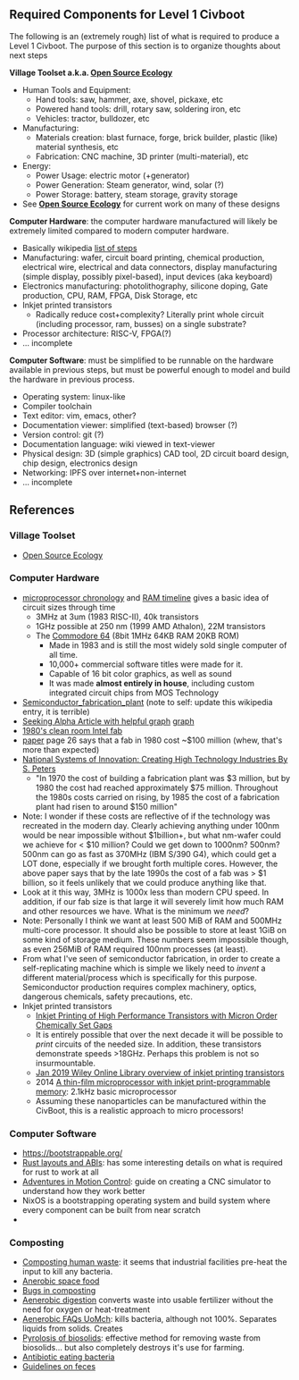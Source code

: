 
## Required Components for Level 1 Civboot

The following is an (extremely rough) list of what is required to produce a
Level 1 Civboot. The purpose of this section is to organize thoughts about next
steps

**Village Toolset a.k.a. [Open Source
Ecology](https://www.opensourceecology.org/gvcs/)**



*   Human Tools and Equipment: 
    *   Hand tools: saw, hammer, axe, shovel, pickaxe, etc
    *   Powered hand tools: drill, rotary saw, soldering iron, etc
    *   Vehicles: tractor, bulldozer, etc
*   Manufacturing:
    *   Materials creation: blast furnace, forge, brick builder, plastic (like) material synthesis, etc 
    *   Fabrication: CNC machine, 3D printer (multi-material), etc
*   Energy:
    *   Power Usage: electric motor (+generator)
    *   Power Generation: Steam generator, wind, solar (?)
    *   Power Storage: battery, steam storage, gravity storage
*   See **[Open Source Ecology](https://www.opensourceecology.org/gvcs/)** for current work on many of these designs

**Computer Hardware**: the computer hardware manufactured will likely be extremely limited compared to modern computer hardware.



*   Basically wikipedia [list of steps](https://en.wikipedia.org/wiki/Semiconductor_device_fabrication#List_of_steps)
*   Manufacturing: wafer, circuit board printing, chemical production, electrical wire, electrical and data connectors, display manufacturing (simple display, possibly pixel-based), input devices (aka keyboard)
*   Electronics manufacturing: photolithography, silicone doping, Gate production, CPU, RAM, FPGA, Disk Storage, etc
*   Inkjet printed transistors
    *   Radically reduce cost+complexity? Literally print whole circuit (including processor, ram, busses) on a single substrate?
*   Processor architecture: RISC-V, FPGA(?)
*   ... incomplete

**Computer Software**: must be simplified to be runnable on the hardware available in previous steps, but must be powerful enough to model and build the hardware in previous process.



*   Operating system: linux-like
*   Compiler toolchain
*   Text editor: vim, emacs, other?
*   Documentation viewer: simplified (text-based) browser (?)
*   Version control: git (?)
*   Documentation language: wiki viewed in text-viewer
*   Physical design: 3D (simple graphics) CAD tool, 2D circuit board design, chip design, electronics design
*   Networking: IPFS over internet+non-internet
*   ... incomplete


## References


### Village Toolset
*   [Open Source Ecology](https://www.opensourceecology.org/gvcs/)


### Computer Hardware



*   [microprocessor chronology](https://en.wikipedia.org/wiki/Microprocessor_chronology) and [RAM timeline](https://en.wikipedia.org/wiki/Random-access_memory#Timeline) gives a basic idea of circuit sizes through time
    *   3MHz at 3um (1983 RISC-II), 40k transistors
    *   1GHz possible at 250 nm (1999 AMD Athalon), 22M transistors
    *   The [Commodore 64](https://en.wikipedia.org/wiki/Commodore_64) (8bit 1MHz 64KB RAM 20KB ROM) 
        *   Made in 1983 and is still the most widely sold single computer of all time. 
        *   10,000+ commercial software titles were made for it.
        *   Capable of 16 bit color graphics, as well as sound
        *   It was made **almost entirely in house**, including custom
            integrated circuit chips from MOS Technology
* [Semiconductor_fabrication_plant](https://en.wikipedia.org/wiki/Semiconductor_fabrication_plant)
    (note to self: update this wikipedia entry, it is terrible)
 * [Seeking Alpha Article with helpful graph](https://seekingalpha.com/article/3518016-dissecting-complex-semiconductor-industry-where-is-heading-over-next-5-years)
   [graph](https://static.seekingalpha.com/uploads/2015/9/15027822_14424109464539_rId9.png)
 * [1980's clean room Intel fab](https://www.chiphistory.org/128-an-intel-wafer-fab-cleanroom-circa-1980)
 * [paper](https://www.princeton.edu/~ota/disk1/1993/9315/931505.PDF) page
   26 says that a fab in 1980 cost ~$100 million (whew, that's more than
   expected)
 * [National Systems of Innovation: Creating High Technology Industries By S. Peters](https://books.google.com/books?id=LJ59DAAAQBAJ&pg=PA80&lpg=PA80&dq=1980+semiconductor+fabrication+plant+cost&source=bl&ots=6nKKg7t0MC&sig=ACfU3U0CBhs9zsxoKKFe6c3AXCBHjtCLfg&hl=en&sa=X&ved=2ahUKEwjvqO_1jO3lAhXW7Z4KHRoACr44ChDoATADegQICRAB#v=onepage&q=1980%20semiconductor%20fabrication%20plant%20cost&f=false)
   *   "In 1970 the cost of building a fabrication plant was $3 million,
       but by 1980 the cost had reached approximately $75 million.
       Throughout the 1980s costs carried on rising, by 1985 the cost of a
       fabrication plant had risen to around $150 million"
 * Note: I wonder if these costs are reflective of if the technology was
   recreated in the modern day. Clearly achieving anything under 100nm
   would be near impossible without $1billion+, but what nm-wafer could we
   achieve for < $10 million? Could we get down to 1000nm? 500nm? 500nm can
   go as fast as 370MHz (IBM S/390 G4), which could get a LOT done,
   especially if we brought forth multiple cores. However, the above paper
   says that by the late 1990s the cost of a fab was > $1 billion, so it
   feels unlikely that we could produce anything like that.
 * Look at it this way, 3MHz is 1000x less than modern CPU speed. In
   addition, if our fab size is that large it will severely limit how much
   RAM and other resources we have. What is the minimum we _need_?
 * Note: Personally I think we want at least 500 MiB of RAM and 500MHz
   multi-core processor. It should also be possible to store at least 1GiB
   on some kind of storage medium. These numbers seem impossible though,
   as even 256MiB of RAM required 100nm processes (at least).
* From what I've seen of semiconductor fabrication, in order to create a
  self-replicating machine which is simple we likely need to _invent_ a
  different material/process which is specifically for this purpose.
  Semiconductor production requires complex machinery, optics, dangerous
  chemicals, safety precautions, etc.
* Inkjet printed transistors
    *   [Inkjet Printing of High Performance Transistors with Micron Order Chemically Set Gaps](https://www.nature.com/articles/s41598-017-01391-2)
    *   It is entirely possible that over the next decade it will be possible to _print_ circuits of the needed size. In addition, these transistors demonstrate speeds >18GHz. Perhaps this problem is not so insurmountable.
    *   [Jan 2019 Wiley Online Library overview of inkjet printing transistors](https://onlinelibrary.wiley.com/doi/full/10.1002/advs.201801445)
    *   2014 [A thin-film microprocessor with inkjet print-programmable memory](https://www.nature.com/articles/srep07398): 2.1kHz basic microprocessor
    *   Assuming these nanoparticles can be manufactured within the CivBoot, this is a realistic approach to micro processors!


### Computer Software
*   https://bootstrappable.org/
*   [Rust layouts and ABIs](https://gankra.github.io/blah/rust-layouts-and-abis/): has some interesting details on what is required for rust to work at all
*   [Adventures in Motion Control](http://adventures.michaelfbryan.com/posts/announcing-adventures-in-motion-control/): guide on creating a CNC simulator to understand how they work better
*   NixOS is a bootstrapping operating system and build system where every component can be built from near scratch
*   

### Composting
*   [Composting human waste][Composting human waste]: it seems that industrial
    facilities pre-heat the input to kill any bacteria.
*   [Anerobic space food][Anerobic space food]
*   [Bugs in composting](http://compost.css.cornell.edu/invertebrates.html)
*   [Aenerobic digestion][Aenerobic digestion] converts waste into usable
    fertilizer without the need for oxygen or heat-treatment
*   [Aenerobic FAQs UoMch][Aenerobic FAQs UoMch]: kills bacteria, although not
    100%. Separates liquids from solids. Creates 
*   [Pyrolosis of biosolids][Pyrolosis of biosolids]: effective method for
    removing waste from biosolids... but also completely destroys it's use for
    farming.
*   [Antibiotic eating bacteria][Antibiotic eating bacteria]
*   [Guidelines on feces][Guidelines on feces]

[BBVA Open Mind]: https://www.bbvaopenmind.com/en/about-us/
[Composting human waste]: https://www.gardeningknowhow.com/composting/ingredients/composting-human-waste.htm#:~:text=Composting%20human%20waste%20is%20risky,humanure%20systems%20are%20rarely%20approved.
[Anerobic space food]: https://www.independent.co.uk/news/science/astronauts-food-human-waste-marmite-iss-international-space-station-nasa-a8179451.html
[Aenerobic digestion]: https://www.epa.gov/agstar/how-does-anaerobic-digestion-work
[Aenerobic FAQs UoMch]: https://www.michigan.gov/documents/anaerobic_digester_FAQs_2005_137431_7.pdf
[Methanotroph]: https://en.wikipedia.org/wiki/Methanotroph
[Pyrolosis of biosolids]: https://www.sciencedirect.com/science/article/pii/S0956053X18303313
[Antibiotic eating bacteria]: https://medicine.wustl.edu/news/bacterias-appetite-may-be-key-to-cleaning-up-antibiotic-contaminated-environments/
[Guidelines on feces]: http://www.ecosanres.org/pdf_files/ESR_Publications_2004/ESR2web.pdf
